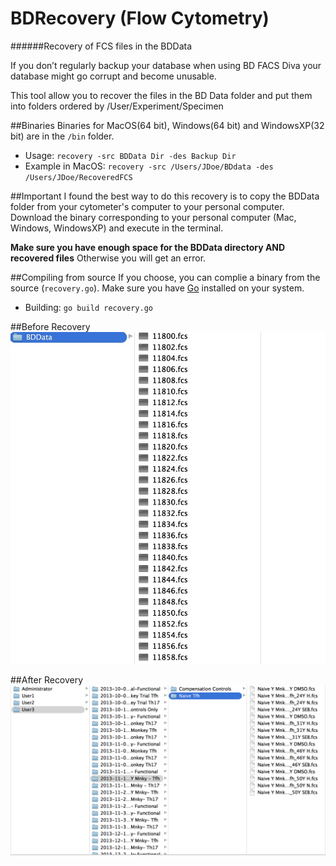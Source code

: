 # BDRecovery (Flow Cytometry)
######Recovery of FCS files in the BDData

If you don’t regularly backup your database
when using BD FACS Diva your database might go 
corrupt and become unusable.

This tool allow you  to recover the files
in the BD Data folder and put them into folders ordered by
/User/Experiment/Specimen 

##Binaries
Binaries for MacOS(64 bit), Windows(64 bit) and WindowsXP(32 bit) are in the ```/bin``` folder. 

+ Usage:  ```recovery -src BDData Dir -des Backup Dir ``` 
+ Example in MacOS:  ```recovery -src /Users/JDoe/BDdata -des /Users/JDoe/RecoveredFCS```

##Important
I found the best way to do this recovery is to copy the BDData folder from your cytometer's computer to your personal computer.  Download the binary corresponding to your personal computer (Mac, Windows, WindowsXP) and execute in the terminal. 

**Make sure you have enough space for the BDData directory AND recovered files**  Otherwise you will get an error.  

##Compiling from source
If you choose, you can complie a binary from the source (```recovery.go```).   Make sure you have [Go](https://golang.org/) installed on your system.

+ Building:  ```go build recovery.go```



##Before Recovery 
![Before Recovery](./img/before.jpg)

##After Recovery
![After Recovery](./img/after.jpg)



